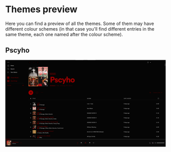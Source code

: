 # Themes preview

Here you can find a preview of all the themes. Some of them may have different colour schemes (in that case you'll find different entries in the same theme, each one named after the colour scheme).

## Pscyho

![Psycho Screenshot](/Psycho/screenshot.png)
